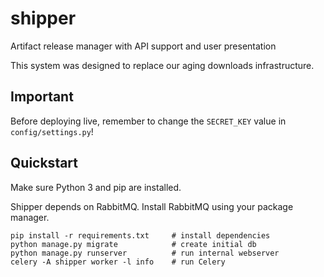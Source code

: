# shipper

Artifact release manager with API support and user presentation

This system was designed to replace our aging downloads infrastructure.

## Important

Before deploying live, remember to change the `SECRET_KEY` value in `config/settings.py`!

## Quickstart

Make sure Python 3 and pip are installed.

Shipper depends on RabbitMQ. Install RabbitMQ using your package manager.

    pip install -r requirements.txt     # install dependencies
    python manage.py migrate            # create initial db
    python manage.py runserver          # run internal webserver
    celery -A shipper worker -l info    # run Celery
    